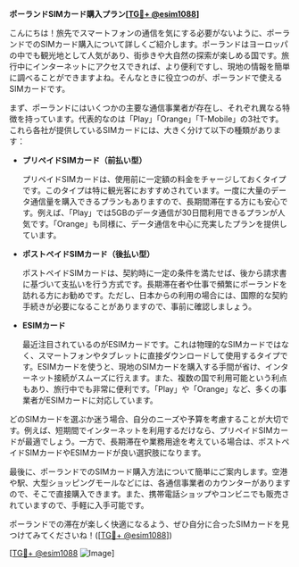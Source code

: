 **ポーランドSIMカード購入プラン[[TG💪+ @esim1088](https://t.me/s/esim1088)]**

こんにちは！旅先でスマートフォンの通信を気にする必要がないように、ポーランドでのSIMカード購入について詳しくご紹介します。ポーランドはヨーロッパの中でも観光地として人気があり、街歩きや大自然の探索が楽しめる国です。旅行中にインターネットにアクセスできれば、より便利ですし、現地の情報を簡単に調べることができますよね。そんなときに役立つのが、ポーランドで使えるSIMカードです。

まず、ポーランドにはいくつかの主要な通信事業者が存在し、それぞれ異なる特徴を持っています。代表的なのは「Play」「Orange」「T-Mobile」の3社です。これら各社が提供しているSIMカードには、大きく分けて以下の種類があります：

- **プリペイドSIMカード（前払い型）**
  
  プリペイドSIMカードは、使用前に一定額の料金をチャージしておくタイプです。このタイプは特に観光客におすすめされています。一度に大量のデータ通信量を購入できるプランもありますので、長期間滞在する方にも安心です。例えば、「Play」では5GBのデータ通信が30日間利用できるプランが人気です。「Orange」も同様に、データ通信を中心に充実したプランを提供しています。

- **ポストペイドSIMカード（後払い型）**
  
  ポストペイドSIMカードは、契約時に一定の条件を満たせば、後から請求書に基づいて支払いを行う方式です。長期滞在者や仕事で頻繁にポーランドを訪れる方にお勧めです。ただし、日本からの利用の場合には、国際的な契約手続きが必要になることがありますので、事前に確認しましょう。

- **ESIMカード**
  
  最近注目されているのがESIMカードです。これは物理的なSIMカードではなく、スマートフォンやタブレットに直接ダウンロードして使用するタイプです。ESIMカードを使うと、現地のSIMカードを購入する手間が省け、インターネット接続がスムーズに行えます。また、複数の国で利用可能という利点もあり、旅行中でも非常に便利です。「Play」や「Orange」など、多くの事業者がESIMカードに対応しています。

どのSIMカードを選ぶか迷う場合、自分のニーズや予算を考慮することが大切です。例えば、短期間でインターネットを利用するだけなら、プリペイドSIMカードが最適でしょう。一方で、長期滞在や業務用途を考えている場合は、ポストペイドSIMカードやESIMカードが良い選択肢になります。

最後に、ポーランドでのSIMカード購入方法について簡単にご案内します。空港や駅、大型ショッピングモールなどには、各通信事業者のカウンターがありますので、そこで直接購入できます。また、携帯電話ショップやコンビニでも販売されていますので、手軽に入手可能です。

ポーランドでの滞在が楽しく快適になるよう、ぜひ自分に合ったSIMカードを見つけてみてくださいね！([[TG💪+ @esim1088](https://t.me/s/esim1088)])

[[TG💪+ @esim1088](https://t.me/s/esim1088) ![Image](https://i.postimg.cc/Y0z9fWf4/image.png)]